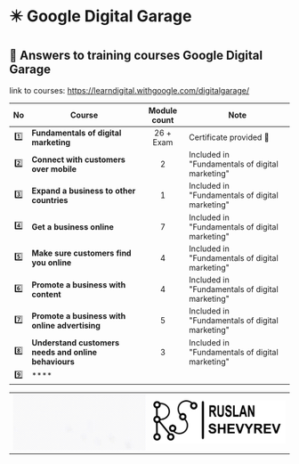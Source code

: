# :eight_pointed_black_star: Google Digital Garage

## :star2: Answers to training courses Google Digital Garage

link to courses:
https://learndigital.withgoogle.com/digitalgarage/

| No | Course| Module count | Note |
| :---: | ------------- | :---: | -------------- |
| :one: | **Fundamentals of digital marketing** | 26 + Exam | Certificate provided :scroll: |
| :two: | **Connect with customers over mobile** | 2 | Included in "Fundamentals of digital marketing" |
| :three: | **Expand a business to other countries** | 1 | Included in "Fundamentals of digital marketing" |
| :four: | **Get a business online** | 7 | Included in "Fundamentals of digital marketing" |
| :five: | **Make sure customers find you online** | 4 | Included in "Fundamentals of digital marketing" |
| :six: | **Promote a business with content** | 4 | Included in "Fundamentals of digital marketing" |
| :seven:| **Promote a business with online advertising** | 5 | Included in "Fundamentals of digital marketing" |
| :eight:| **Understand customers needs and online behaviours**| 3 | Included in "Fundamentals of digital marketing" |
| :nine:| ****
<table>
  <tr>
    <td valign="center" width="49%"><img src="https://github.com/Ruslan-Shevyrev/Ruslan-Shevyrev/blob/main/logoRS/logo_mini.gif" title="logo"></td>
    <td valign="center" width="49%"><img src="https://github.com/Ruslan-Shevyrev/Ruslan-Shevyrev/blob/main/logoRS/logoRS_FULL.png" title="RuslanShevyrev"></td>
  </tr>
</table>